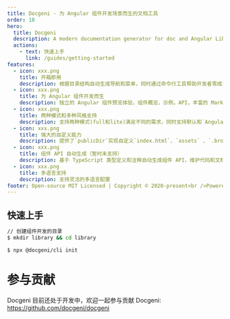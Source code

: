 ```yaml
---
title: Docgeni - 为 Angular 组件开发场景而生的文档工具
order: 10
hero:
  title: Docgeni
  description: A modern documentation generator for doc and Angular Lib
  actions:
    - text: 快速上手
      link: /guides/getting-started
features:
  - icon: xxx.png
    title: 开箱即用
    description: 根据目录结构自动生成导航和菜单，同时通过命令行工具帮助开发者零成本上手，让你快速开始文档编写和组件开发开发
  - icon: xxx.png
    title: 为 Angular 组件开发而生
    description: 独立的 Angular 组件预览体验，组件概览，示例，API，丰富的 Markdown 扩展，使文档编写起来更简单，支持同时存在多个类库 
  - icon: xxx.png
    title: 两种模式和多种风格支持
    description: 支持两种模式(full和lite)满足不同的需求，同时支持默认和`Angular`风格，让用户选择适合自己的主题
  - icon: xxx.png
    title: 强大的自定义能力
    description: 提供了`publicDir`实现自定义`index.html`、`assets` 、`.browserslistrc`、`styles.scss`等功能，同时支持完全自定义的站点。
  - icon: xxx.png
    title: 组件 API 自动生成（暂时未支持）
    description: 基于 TypeScript 类型定义和注释自动生成组件 API，维护代码和文档始终如一
  - icon: xxx.png
    title: 多语言支持
    description: 支持灵活的多语言配置   
footer: Open-source MIT Licensed | Copyright © 2020-present<br />Powered by self
---
```



 ## 快速上手

```bash
// 创建组件开发的目录
$ mkdir library && cd library

$ npx @docgeni/cli init
```

# 参与贡献
Docgeni 目前还处于开发中，欢迎一起参与贡献 Docgeni: https://github.com/docgeni/docgeni

